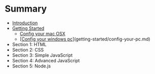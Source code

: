 # Summary

* [Introduction](README.md)
* [Getting Started](getting-started/README.md)
  * [Config your mac OSX](getting-started/config-your-mac-osx.md)
  * [[Config your windows pc]()](getting-started/config-your-pc.md)
* Section 1: HTML
* Section 2: CSS
* Section 3: Simple JavaScript
* Section 4: Advanced JavaScript
* Section 5: Node.js

